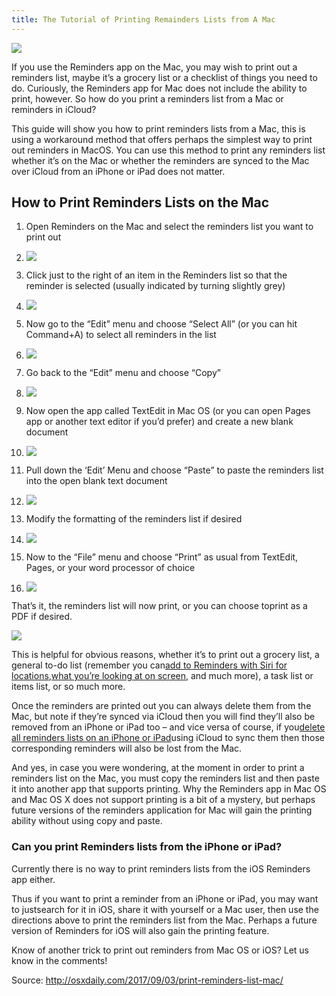 ```yaml
---
title: The Tutorial of Printing Remainders Lists from A Mac
---
```


![](http://img1.tuicool.com/Iveeaur.jpg!web)

If you use the Reminders app on the Mac, you may wish to print out a reminders list, maybe it’s a grocery list or a checklist of things you need to do. Curiously, the Reminders app for Mac does not include the ability to print, however. So how do you print a reminders list from a Mac or reminders in iCloud?

This guide will show you how to print reminders lists from a Mac, this is using a workaround method that offers perhaps the simplest way to print out reminders in MacOS. You can use this method to print any reminders list whether it’s on the Mac or whether the reminders are synced to the Mac over iCloud from an iPhone or iPad does not matter.

## How to Print Reminders Lists on the Mac

1. Open Reminders on the Mac and select the reminders list you want to print out
2. ![](http://img2.tuicool.com/mmI7r2e.jpg!web)

3. Click just to the right of an item in the Reminders list so that the reminder is selected \(usually indicated by turning slightly grey\)
4. ![](http://img2.tuicool.com/7R7JNjI.jpg!web)

5. Now go to the “Edit” menu and choose “Select All” \(or you can hit Command+A\) to select all reminders in the list
6. ![](http://img0.tuicool.com/FV3Uf2y.jpg!web)

7. Go back to the “Edit” menu and choose “Copy”
8. ![](http://img2.tuicool.com/iuqYvmY.jpg!web)

9. Now open the app called TextEdit in Mac OS \(or you can open Pages app or another text editor if you’d prefer\) and create a new blank document
10. ![](http://img2.tuicool.com/veqmqiM.jpg!web)

11. Pull down the ‘Edit’ Menu and choose “Paste” to paste the reminders list into the open blank text document
12. ![](http://img2.tuicool.com/67Z7BnV.jpg!web)

13. Modify the formatting of the reminders list if desired
14. ![](http://img2.tuicool.com/uIz6v22.jpg!web)

15. Now to the “File” menu and choose “Print” as usual from TextEdit, Pages, or your word processor of choice
16. ![](http://img1.tuicool.com/2aUz2uQ.jpg!web)

That’s it, the reminders list will now print, or you can choose toprint as a PDF if desired.

![](http://img2.tuicool.com/R3IfErq.jpg!web)

This is helpful for obvious reasons, whether it’s to print out a grocery list, a general to-do list \(remember you can[add to Reminders with Siri for locations](http://osxdaily.com/2012/10/14/location-reminders-siri/),[what you’re looking at on screen](http://osxdaily.com/2015/11/25/tell-siri-remind-about-what-looking-at-ios/), and much more\), a task list or items list, or so much more.

Once the reminders are printed out you can always delete them from the Mac, but note if they’re synced via iCloud then you will find they’ll also be removed from an iPhone or iPad too – and vice versa of course, if you[delete all reminders lists on an iPhone or iPad](http://osxdaily.com/2017/07/09/delete-all-reminders-list-ios/)using iCloud to sync them then those corresponding reminders will also be lost from the Mac.

And yes, in case you were wondering, at the moment in order to print a reminders list on the Mac, you must copy the reminders list and then paste it into another app that supports printing. Why the Reminders app in Mac OS and Mac OS X does not support printing is a bit of a mystery, but perhaps future versions of the reminders application for Mac will gain the printing ability without using copy and paste.

### Can you print Reminders lists from the iPhone or iPad?

Currently there is no way to print reminders lists from the iOS Reminders app either.

Thus if you want to print a reminder from an iPhone or iPad, you may want to justsearch for it in iOS, share it with yourself or a Mac user, then use the directions above to print the reminders list from the Mac. Perhaps a future version of Reminders for iOS will also gain the printing feature.

Know of another trick to print out reminders from Mac OS or iOS? Let us know in the comments!


Source: http://osxdaily.com/2017/09/03/print-reminders-list-mac/